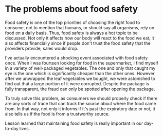 # The problems about food safety

Food safety is one of the top priorities of choosing the right food to consume, not to mention that
humans, or should say all organisms, rely on food on a daily basis. Thus, food safety is always a hot
topic to be discussed. Not only it affects how our body will react to the food we eat, it also
affects financially since if people don't trust the food safety that the providers provide, sales
would drop.

I've actually encountered a shocking event associated with food safety once. When I was fourteen
looking for food in the supermarket, I find myself in a variety of well-packaged vegetables. The one
and only that caught my eye is the one which is significantly cheaper than the other ones. However
after we unwrapped the leaf vegetables we bought, we were astonished to find out that a large portion
of it were corrupted. Despite the package is fully transparent, the fraud can only be spotted after
opening the package.

To truly solve this problem, as consumers we should properly check if there are any sorts of trace
that can track the source about where the food came from. In that way, not only it informs if it's
past the expiratory date or not, it also tells us if the food is from a trustworthy source.

Lesson learned that maintaining food safety is really important in our day-to-day lives.
